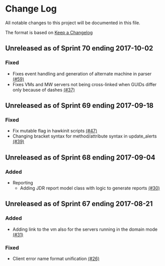 # Change Log

All notable changes to this project will be documented in this file.

The format is based on [Keep a Changelog](http://keepachangelog.com/en/1.0.0/)


## Unreleased as of Sprint 70 ending 2017-10-02

### Fixed
- Fixes event handling and generation of alternate machine in parser [(#59)](https://github.com/ManageIQ/manageiq-providers-hawkular/pull/59)
- Fixes VMs and MW servers not being cross-linked when GUIDs differ only because of dashes [(#37)](https://github.com/ManageIQ/manageiq-providers-hawkular/pull/37)

## Unreleased as of Sprint 69 ending 2017-09-18

### Fixed
- Fix mutable flag in hawkinit scripts [(#47)](https://github.com/ManageIQ/manageiq-providers-hawkular/pull/47)
- Changing bracket syntax for method/attribute syntax in update_alerts [(#39)](https://github.com/ManageIQ/manageiq-providers-hawkular/pull/39)

## Unreleased as of Sprint 68 ending 2017-09-04

### Added
- Reporting
  - Adding JDR report model class with logic to generate reports [(#30)](https://github.com/ManageIQ/manageiq-providers-hawkular/pull/30)

## Unreleased as of Sprint 67 ending 2017-08-21

### Added
- Adding link to the vm also for the servers running in the domain mode [(#31)](https://github.com/ManageIQ/manageiq-providers-hawkular/pull/31)

### Fixed
- Client error name format unification [(#26)](https://github.com/ManageIQ/manageiq-providers-hawkular/pull/26)
